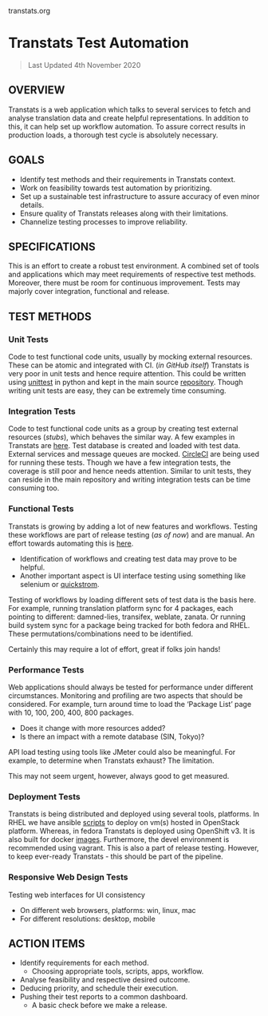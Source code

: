 
transtats.org

# Transtats Test Automation
> Last Updated 4th November 2020

## OVERVIEW
Transtats is a web application which talks to several services to fetch and analyse translation data and create helpful representations. In addition to this, it can help set up workflow automation. To assure correct results in production loads, a thorough test cycle is absolutely necessary.

## GOALS
- Identify test methods and their requirements in Transtats context.
- Work on feasibility towards test automation by prioritizing.
- Set up a sustainable test infrastructure to assure accuracy of even minor details.
- Ensure quality of Transtats releases along with their limitations.
- Channelize testing processes to improve reliability.

## SPECIFICATIONS
This is an effort to create a robust test environment. A combined set of tools and applications which may meet requirements of respective test methods. Moreover, there must be room for continuous improvement. Tests may majorly cover integration, functional and release.

## TEST METHODS
### Unit Tests
Code to test functional code units, usually by mocking external resources. These can be atomic and integrated with CI. (_in GitHub itself_) Transtats is very poor in unit tests and hence require attention. This could be written using [unittest]( https://docs.python.org/3/library/unittest.html) in python and kept in the main source [repository]( https://github.com/transtats/transtats). Though writing unit tests are easy, they can be extremely time consuming.

### Integration Tests
Code to test functional code units as a group by creating test external resources (_stubs_), which behaves the similar way. A few examples in Transtats are [here]( https://github.com/transtats/transtats/tree/devel/dashboard/tests). Test database is created and loaded with test data. External services and message queues are mocked. [CircleCI]( https://app.circleci.com/pipelines/github/transtats) are being used for running these tests. Though we have a few integration tests, the coverage is still poor and hence needs attention. Similar to unit tests, they can reside in the main repository and writing integration tests can be time consuming too.

### Functional Tests
Transtats is growing by adding a lot of new features and workflows. Testing these workflows are part of release testing (_as of now_) and are manual. An effort towards automating this is [here]( https://github.com/transtats/test-automation).

- Identification of workflows and creating test data may prove to be helpful.
- Another important aspect is UI interface testing using something like selenium or [quickstrom]( https://docs.quickstrom.io/index.html).

Testing of workflows by loading different sets of test data is the basis here. For example, running translation platform sync for 4 packages, each pointing to different: damned-lies, transifex, weblate, zanata. Or running build system sync for a package being tracked for both fedora and RHEL. These permutations/combinations need to be identified.

Certainly this may require a lot of effort, great if folks join hands!

### Performance Tests
Web applications should always be tested for performance under different circumstances. Monitoring and profiling are two aspects that should be considered. For example, turn around time to load the ‘Package List’ page with 10, 100, 200, 400, 800 packages.

- Does it change with more resources added?
- Is there an impact with a remote database (SIN, Tokyo)?

API load testing using tools like JMeter could also be meaningful. For example, to determine when Transtats exhaust? The limitation.

This may not seem urgent, however, always good to get measured.

### Deployment Tests
Transtats is being distributed and deployed using several tools, platforms. In RHEL we have ansible [scripts]( https://github.com/transtats/transtats-ansible) to deploy on vm(s) hosted in OpenStack platform. Whereas, in fedora Transtats is deployed using OpenShift v3. It is also built for docker [images]( https://hub.docker.com/r/transtats/transtats). Furthermore, the devel environment is recommended using vagrant. This is also a part of release testing. However, to keep ever-ready Transtats - this should be part of the pipeline.

### Responsive Web Design Tests
Testing web interfaces for UI consistency

- On different web browsers, platforms: win, linux, mac
- For different resolutions: desktop, mobile 

## ACTION ITEMS
- Identify requirements for each method.
    - Choosing appropriate tools, scripts, apps, workflow.
- Analyse feasibility and respective desired outcome.
- Deducing priority, and schedule their execution.
- Pushing their test reports to a common dashboard.
    - A basic check before we make a release.


